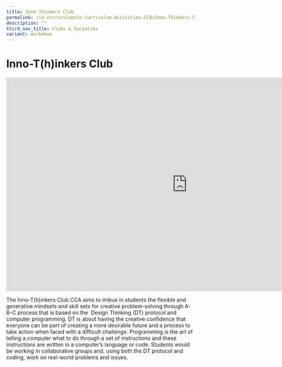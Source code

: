 ```yaml
---
title: Inno Thinkers Club
permalink: /co-curriculum/Co-Curriculum-Activities-CCA/Inno-Thinkers-Club/
description: ""
third_nav_title: Clubs & Societies​
variant: markdown
---
```

# **Inno-T(h)inkers&nbsp;Club**

<iframe allowfullscreen="true" height="569" width="960" frameborder="0" src="https://docs.google.com/presentation/d/e/2PACX-1vSKbzD9nyTfiwDLhPWKe1bvKxBl5G55qGSartbqVLGQ6KkpkY9BXvmS2YwWXSlEmT71cW5WcP8ZOpBH/embed?start=false&amp;loop=false&amp;delayms=3000"></iframe>

The&nbsp;Inno-T(h)inkers&nbsp;Club&nbsp;CCA aims to imbue in students the flexible and generative mindsets and skill sets for creative problem-solving through A-B-C process that is based on the&nbsp; Design Thinking (DT) protocol and computer programming. DT is about having the creative confidence that everyone can be part of creating a more desirable future and a process to take action when faced with a difficult challenge. Programming is the art of telling a computer what to do through a set of instructions and these instructions are written in a computer’s language or code. Students would be working in collaborative groups and, using both the DT protocol and coding, work on real-world problems and issues.